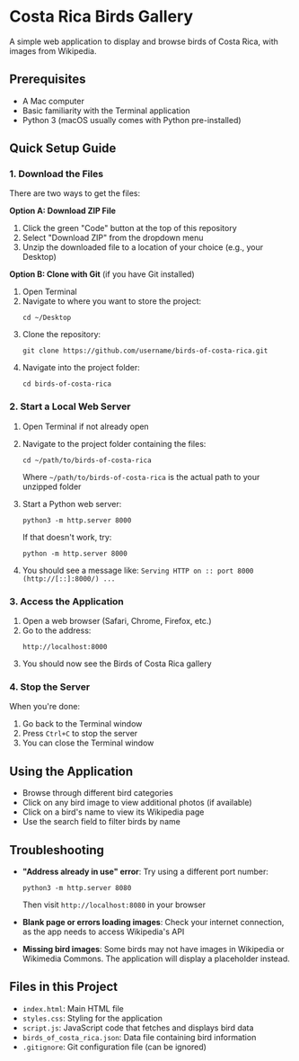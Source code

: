 # Costa Rica Birds Gallery

A simple web application to display and browse birds of Costa Rica, with images from Wikipedia.

## Prerequisites

- A Mac computer
- Basic familiarity with the Terminal application
- Python 3 (macOS usually comes with Python pre-installed)

## Quick Setup Guide

### 1. Download the Files

There are two ways to get the files:

**Option A: Download ZIP File**
1. Click the green "Code" button at the top of this repository
2. Select "Download ZIP" from the dropdown menu
3. Unzip the downloaded file to a location of your choice (e.g., your Desktop)

**Option B: Clone with Git** (if you have Git installed)
1. Open Terminal
2. Navigate to where you want to store the project:
   ```
   cd ~/Desktop
   ```
3. Clone the repository:
   ```
   git clone https://github.com/username/birds-of-costa-rica.git
   ```
4. Navigate into the project folder:
   ```
   cd birds-of-costa-rica
   ```

### 2. Start a Local Web Server

1. Open Terminal if not already open
2. Navigate to the project folder containing the files:
   ```
   cd ~/path/to/birds-of-costa-rica
   ```
   Where `~/path/to/birds-of-costa-rica` is the actual path to your unzipped folder

3. Start a Python web server:
   ```
   python3 -m http.server 8000
   ```
   If that doesn't work, try:
   ```
   python -m http.server 8000
   ```

4. You should see a message like: `Serving HTTP on :: port 8000 (http://[::]:8000/) ...`

### 3. Access the Application

1. Open a web browser (Safari, Chrome, Firefox, etc.)
2. Go to the address:
   ```
   http://localhost:8000
   ```
3. You should now see the Birds of Costa Rica gallery

### 4. Stop the Server

When you're done:
1. Go back to the Terminal window
2. Press `Ctrl+C` to stop the server
3. You can close the Terminal window

## Using the Application

- Browse through different bird categories
- Click on any bird image to view additional photos (if available)
- Click on a bird's name to view its Wikipedia page
- Use the search field to filter birds by name

## Troubleshooting

- **"Address already in use" error**: Try using a different port number:
  ```
  python3 -m http.server 8080
  ```
  Then visit `http://localhost:8080` in your browser

- **Blank page or errors loading images**: Check your internet connection, as the app needs to access Wikipedia's API

- **Missing bird images**: Some birds may not have images in Wikipedia or Wikimedia Commons. The application will display a placeholder instead.

## Files in this Project

- `index.html`: Main HTML file
- `styles.css`: Styling for the application
- `script.js`: JavaScript code that fetches and displays bird data
- `birds_of_costa_rica.json`: Data file containing bird information
- `.gitignore`: Git configuration file (can be ignored)